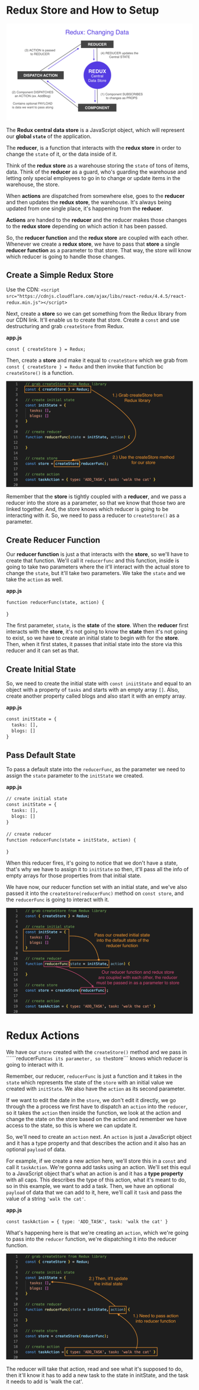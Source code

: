 # Redux Store and How to Setup

<kbd>![alt text](img/reduxchangedata.png "screenshot")</kbd>

The **Redux central data store** is a JavaScript object, which will represent our **global ```state```** of the application.

The **reducer**, is a function that interacts with the **redux store** in order to change the ```state``` of it, or the data inside of it.

Think of the **redux store** as a warehouse storing the ```state``` of tons of items, data. Think of the **reducer** as a guard, who's guarding the warehouse and letting only special employees to go in to change or update items in the warehouse, the store.

When **actions** are dispatched from somewhere else, goes to the **reducer** and then updates the **redux store**, the warehouse. It's always being updated from one single place, it's happening from the **reducer**.

**Actions** are handed to the **reducer** and the reducer makes those changes to the **redux store** depending on which action it has been passed. 

So, the **reducer function** and the **redux store** are coupled with each other. Whenever we create a **redux store**, we have to pass that **store** a single **reducer function** as a parameter to that store. That way, the store will know which reducer is going to handle those changes.

## Create a Simple Redux Store

Use the CDN: ```<script src="https://cdnjs.cloudflare.com/ajax/libs/react-redux/4.4.5/react-redux.min.js"></script>```

Next, create a **store** so we can get something from the Redux library from our CDN link. It'll enable us to create that store. Create a ```const``` and use destructuring and grab ```createStore``` from Redux. 

**app.js**
```
const { createStore } = Redux;
```

Then, create a **store** and make it equal to ```createStore``` which we grab from ```const { createStore } = Redux``` and then invoke that function bc ```createStore()``` is a function.

<kbd>![alt text](img/createstore.png "screenshot")</kbd>

Remember that the **store** is tightly coupled with a **reducer**, and we pass a reducer into the store as a parameter, so that we know that those two are linked together. And, the store knows which reducer is going to be interacting with it. So, we need to pass a reducer to ```createStore()``` as a parameter.

## Create Reducer Function

Our **reducer function** is just a that interacts with the **store**, so we'll have to create that function. We'll call it ```reducerfunc``` and this function, inside is going to take two parameters where the it'll interact with the actual store to change the ```state```, but it'll take two parameters. We take the ```state``` and we take the ```action``` as well.

**app.js**
```
function reducerFunc(state, action) {

}
```

The first parameter, ```state```, is the **state** of the **store**. When the **reducer** first interacts with the **store**, it's not going to know the **state** then it's not going to exist, so we have to create an initial state to begin with for the **store**. Then, when it first states, it passes that initial state into the store via this reducer and it can set as that.

## Create Initial State

So, we need to create the initial state with ```const iniitState``` and equal to an object with a property of ```tasks``` and starts with an empty array ```[]```. Also, create another property called blogs and also start it with an empty array.

**app.js**
```
const initState = {
  tasks: [],
  blogs: []
}
```

## Pass Default State

To pass a default state into the ```reducerFunc```, as the parameter we need to assign the ```state``` parameter to the ```initState``` we created.

**app.js**
```
// create initial state
const initState = {
  tasks: [],
  blogs: []
}

// create reducer
function reducerFunc(state = initState, action) {

}
```

When this reducer fires, it's going to notice that we don't have a state, that's why we have to assign it to ```initState``` so then, it'll pass all the info of empty arrays for those properties from that initial state.

We have now, our reducer function set with an initial state, and we've also passed it into the ```createStore(reducerFunc)``` method on ```const store```, and the ```reducerFunc``` is going to interact with it.

<kbd>![alt text](img/reducer.png "screenshot")</kbd>

# Redux Actions

We have our ```store``` created with the ```createStore()``` method and we pass in ``````reducerFunc``` as its parameter, so the ```store``` knows which reducer is going to interact with it.

Remember, our reducer, ```reducerFunc``` is just a function and it takes in the ```state``` which represents the state of the ```store``` with an initial value we created with ```initState```. We also have the ```action``` as its second parameter.

If we want to edit the date in the ```store```, we don't edit it directly, we go through the a process we first have to dispatch an ```action``` into the ```reducer```, so it takes the ```action``` then inside the function, we look at the action and change the state on the store based on the action and remember we have access to the state, so this is where we can update it.

So, we'll need to create an ```action``` next. An ```action``` is just a JavaScript object and it has a type property and that describes the action and it also has an optional ```payload``` of data. 

For example, if we create a new action here, we'll store this in a ```const``` and call it ```taskAction```. We're gonna add tasks using an action. We'll set this equl to a JavaScript object that's what an action is and it has a **type property** with all caps. This describes the type of this action, what it's meant to do, so in this example, we want to add a task. Then, we have an optional ```payload``` of data that we can add to it, here, we'll call it ```task``` and pass the value of a string ```'walk the cat'```.

**app.js**
```
const taskAction = { type: 'ADD_TASK', task: 'walk the cat' }
```

What's happening here is that we're creating an ```action```, which we're going to pass into the ```reducer``` function, we're dispatching it into the reducer function. 

<kbd>![alt text](img/action.png "screenshot")</kbd>

The reducer will take that action, read and see what it's supposed to do, then it'll know it has to add a new task to the state in initState, and the task it needs to add is 'walk the cat'.